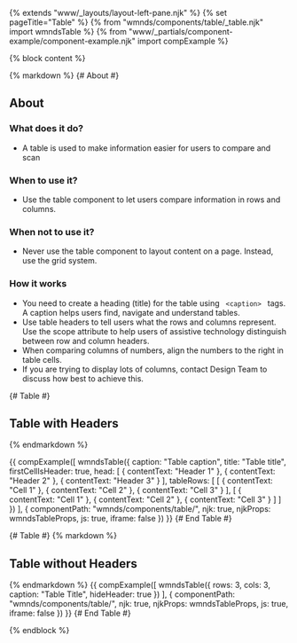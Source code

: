 {% extends "www/_layouts/layout-left-pane.njk" %}
{% set pageTitle="Table" %}
{% from "wmnds/components/table/_table.njk" import wmndsTable %}
{% from "www/_partials/component-example/component-example.njk" import compExample %}

{% block content %}

{% markdown %}
{# About #}

## About

### What does it do?

- A table is used to make information easier for users to compare and scan

### When to use it?

- Use the table component to let users compare information in rows and columns.

### When not to use it?

- Never use the table component to layout content on a page. Instead, use the grid system.

### How it works

- You need to create a heading (title) for the table using <code class="wmnds-website-inline-code"> &lt;caption&gt; </code> tags. A caption helps users find, navigate and understand tables.
- Use table headers to tell users what the rows and columns represent. Use the scope attribute to help users of assistive technology distinguish between row and column headers.
- When comparing columns of numbers, align the numbers to the right in table cells.
- If you are trying to display lots of columns, contact Design Team to discuss how best to achieve this.

{# Table #}

## Table with Headers

{% endmarkdown %}

{{
  compExample([
    wmndsTable({
      caption: "Table caption",
      title: "Table title",
      firstCellIsHeader: true,
      head: [
        {
          contentText: "Header 1"
        },
        {
          contentText: "Header 2"
        },
        {
          contentText: "Header 3"
        }
      ],
      tableRows: [
          [
            {
              contentText: "Cell 1"
            },
            {
              contentText: "Cell 2"
            },
            {
              contentText: "Cell 3"
            }
          ],
          [
            {
              contentText: "Cell 1"
            },
            {
              contentText: "Cell 2"
            },
            {
              contentText: "Cell 3"
            }
          ]
        ]
    })
  ], {
    componentPath: "wmnds/components/table/",
    njk: true,
    njkProps: wmndsTableProps,
    js: true,
    iframe: false
  })
}}
{# End Table #}

{# Table #}
{% markdown %}

## Table without Headers

{% endmarkdown %}
{{
  compExample([
    wmndsTable({
      rows: 3,
      cols: 3,
      caption: "Table Title",
      hideHeader: true
    })
  ], {
    componentPath: "wmnds/components/table/",
    njk: true,
    njkProps: wmndsTableProps,
    js: true,
    iframe: false
  })
}}
{# End Table #}

{% endblock %}
